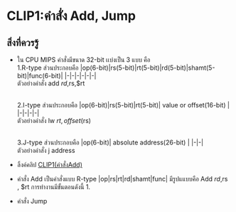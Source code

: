 # CLIP1:คำสั่ง Add, Jump
## สิ่งที่ควรรู้
- ใน CPU MIPS คำสั่งมีขนาด 32-bit เเบ่งเป็น 3 แบบ คือ
  <br>1.R-type ส่วนประกอบคือ
  |op(6-bit)|rs(5-bit)|rt(5-bit)|rd(5-bit)|shamt(5-bit)|func(6-bit)|
  |-|-|-|-|-|-|
  <br>ตัวอย่างคำสั่ง add $rd,$rs,$rt
  
  <br>2.I-type ส่วนประกอบคือ
  |op(6-bit)|rs(5-bit)|rt(5-bit)|   value or offset(16-bit)   |
  |-|-|-|-|
  <br>ตัวอย่างคำสั่ง lw $rt,offset($rs)

  <br>3.J-type ส่วนประกอบคือ
  |op(6-bit)|    absolute address(26-bit)    |
  |-|-|
  <br>ตัวอย่างคำสั่ง j address
  
- ลิ้งค์คลิป [CLIP1(คำสั่งAdd)](https://youtu.be/U5B8R18Q3nM)

- คำสั่ง Add เป็นคำสั่งแบบ R-type |op|rs|rt|rd|shamt|func|
  มีรูปแแบบคือ Add $rd ,$rs , $rt การทำงานมีขั้นตอนดังนี้
  1.

- คำสั่ง Jump
